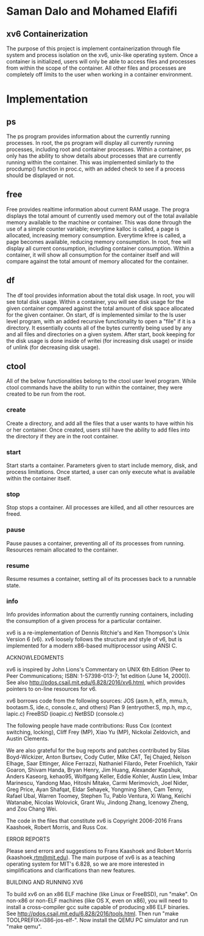 # Saman Dalo and Mohamed Elafifi

## xv6 Containerization
The purpose of this project is implement containerization through file system 
and process isolation on the xv6, unix-like operating system. Once a container
is initialized, users will only be able to access files and processes from 
within the scope of the container. All other files and processes are completely
off limits to the user when working in a container environment. 

# Implementation
## ps

The ps program provides information about the currently running processes. In 
root, the ps program will display all currently running processes, including 
root and container processes. Within a container, ps only has the ability to 
show details about processes that are currently running within the container.
This was implemented similarly to the procdump() function in proc.c, with an 
added check to see if a process should be displayed or not.
## free

Free provides realtime information about current RAM usage. The progra displays
the total amount of currently used memory out of the total available memory 
available to the machine or container. This was done through the use of a simple
counter variable; everytime kalloc is called, a page is allocated, increasing 
memory consumption. Everytime kfree is called, a page becomes available, reducing
memory consumption. In root, free will display all current consumption, including
container consumption. Within a container, it will show all consumption for the 
container itself and will compare against the total amount of memory allocated for
the container.
## df

The df tool provides information about the total disk usage. In root, you will see
total disk usage. Within a container, you will see disk usage for the given container 
compared against the total amount of disk space allocated for the given container. On 
start, df is implemented similar to the ls user level program, with an added recursive 
functionality to open a "file" if it is a directory. It essentially counts all of the 
bytes currently being used by any and all files and directories on a given system. After
start, book keeping for the disk usage is done inside of writei (for increasing disk 
usage) or inside of unlink (for decreasing disk usage).
## ctool

All of the below functionalities belong to the ctool user level program. While 
ctool commands have the ability to run within the container, they were created
to be run from the root. 
### create

Create a directory, and add all the files that a user wants to have within his
or her container. Once created, users stiil have the ability to add files into 
the directory if they are in the root container. 
### start

Start starts a container. Parameters given to start include memory, disk, and 
process limitations. Once started, a user can only execute what is available 
within the container itself. 
### stop

Stop stops a container. All processes are killed, and all other resources are 
freed.
### pause

Pause pauses a container, preventing all of its processes from running. Resources
remain allocated to the container.
### resume
Resume resumes a container, setting all of its processes back to a runnable state.
### info
Info provides information about the currently running containers, including the 
consumption of a given process for a particular container. 


xv6 is a re-implementation of Dennis Ritchie's and Ken Thompson's Unix
Version 6 (v6).  xv6 loosely follows the structure and style of v6,
but is implemented for a modern x86-based multiprocessor using ANSI C.

ACKNOWLEDGMENTS

xv6 is inspired by John Lions's Commentary on UNIX 6th Edition (Peer
to Peer Communications; ISBN: 1-57398-013-7; 1st edition (June 14,
2000)). See also http://pdos.csail.mit.edu/6.828/2016/xv6.html, which
provides pointers to on-line resources for v6.

xv6 borrows code from the following sources:
    JOS (asm.h, elf.h, mmu.h, bootasm.S, ide.c, console.c, and others)
    Plan 9 (entryother.S, mp.h, mp.c, lapic.c)
    FreeBSD (ioapic.c)
    NetBSD (console.c)

The following people have made contributions: Russ Cox (context switching,
locking), Cliff Frey (MP), Xiao Yu (MP), Nickolai Zeldovich, and Austin
Clements.

We are also grateful for the bug reports and patches contributed by Silas
Boyd-Wickizer, Anton Burtsev, Cody Cutler, Mike CAT, Tej Chajed, Nelson Elhage,
Saar Ettinger, Alice Ferrazzi, Nathaniel Filardo, Peter Froehlich, Yakir Goaron,
Shivam Handa, Bryan Henry, Jim Huang, Alexander Kapshuk, Anders Kaseorg,
kehao95, Wolfgang Keller, Eddie Kohler, Austin Liew, Imbar Marinescu, Yandong
Mao, Hitoshi Mitake, Carmi Merimovich, Joel Nider, Greg Price, Ayan Shafqat,
Eldar Sehayek, Yongming Shen, Cam Tenny, Rafael Ubal, Warren Toomey, Stephen Tu,
Pablo Ventura, Xi Wang, Keiichi Watanabe, Nicolas Wolovick, Grant Wu, Jindong
Zhang, Icenowy Zheng, and Zou Chang Wei.

The code in the files that constitute xv6 is
Copyright 2006-2016 Frans Kaashoek, Robert Morris, and Russ Cox.

ERROR REPORTS

Please send errors and suggestions to Frans Kaashoek and Robert Morris
(kaashoek,rtm@mit.edu). The main purpose of xv6 is as a teaching
operating system for MIT's 6.828, so we are more interested in
simplifications and clarifications than new features.

BUILDING AND RUNNING XV6

To build xv6 on an x86 ELF machine (like Linux or FreeBSD), run
"make". On non-x86 or non-ELF machines (like OS X, even on x86), you
will need to install a cross-compiler gcc suite capable of producing
x86 ELF binaries. See http://pdos.csail.mit.edu/6.828/2016/tools.html.
Then run "make TOOLPREFIX=i386-jos-elf-". Now install the QEMU PC
simulator and run "make qemu".
